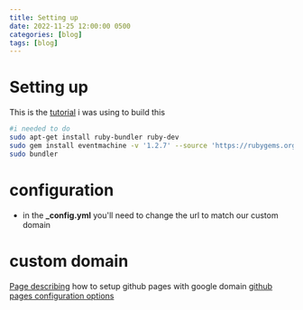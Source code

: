 ```yaml
---
title: Setting up
date: 2022-11-25 12:00:00 0500
categories: [blog]
tags: [blog]
---
```


# Setting up

This is the [tutorial](https://www.youtube.com/watch?v=F8iOU1ci19Q&t=328s) i was using to build this

```bash
#i needed to do 
sudo apt-get install ruby-bundler ruby-dev
sudo gem install eventmachine -v '1.2.7' --source 'https://rubygems.org/'
sudo bundler
```


# configuration
* in the **_config.yml** you'll need to change the url to match our custom domain 



# custom domain
[Page describing](https://dev.to/trentyang/how-to-setup-google-domain-for-github-pages-1p58) how to setup github pages with google domain
[github pages configuration options](https://docs.github.com/en/pages/configuring-a-custom-domain-for-your-github-pages-site/managing-a-custom-domain-for-your-github-pages-site#configuring-a-records-with-your-dns-provider)


